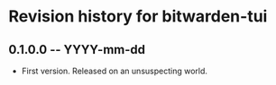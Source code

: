 # Revision history for bitwarden-tui

## 0.1.0.0 -- YYYY-mm-dd

* First version. Released on an unsuspecting world.
